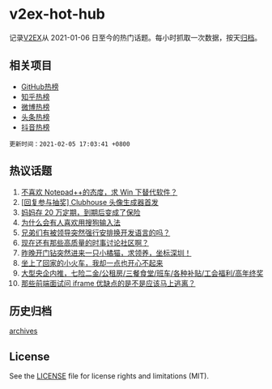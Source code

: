 # v2ex-hot-hub

 记录[V2EX](https://www.v2ex.com/)从 2021-01-06 日至今的热门话题。每小时抓取一次数据，按天[归档](archives)。
 
 ## 相关项目

- [GitHub热榜](https://github.com/lonnyzhang423/github-hot-hub)
- [知乎热榜](https://github.com/lonnyzhang423/zhihu-hot-hub)
- [微博热榜](https://github.com/lonnyzhang423/weibo-hot-hub)
- [头条热榜](https://github.com/lonnyzhang423/toutiao-hot-hub)
- [抖音热榜](https://github.com/lonnyzhang423/douyin-hot-hub)


 `更新时间：2021-02-05 17:03:41 +0800`

## 热议话题

1. [不喜欢 Notepad++的态度，求 Win 下替代软件？](https://www.v2ex.com/t/751483)
1. [[回复参与抽奖] Clubhouse 头像生成器首发](https://www.v2ex.com/t/751338)
1. [妈妈存 20 万定期，到期后变成了保险](https://www.v2ex.com/t/751490)
1. [为什么会有人喜欢用搜狗输入法](https://www.v2ex.com/t/751426)
1. [兄弟们有被领导突然强行安排换开发语言的吗？](https://www.v2ex.com/t/751355)
1. [现在还有那些高质量的时事讨论社区啊？](https://www.v2ex.com/t/751371)
1. [昨晚开门钻突然进来一只小橘猫，求领养，坐标深圳！](https://www.v2ex.com/t/751440)
1. [坐上了回家的小火车，我却一点也开心不起来](https://www.v2ex.com/t/751388)
1. [大型央企内推，七险二金/公租房/三餐食堂/班车/各种补贴/工会福利/高年终奖](https://www.v2ex.com/t/751375)
1. [那些前端面试问 iframe 优缺点的是不是应该马上逃离？](https://www.v2ex.com/t/751502)

## 历史归档

[archives](archives)

## License

See the [LICENSE](LICENSE) file for license rights and limitations (MIT).
